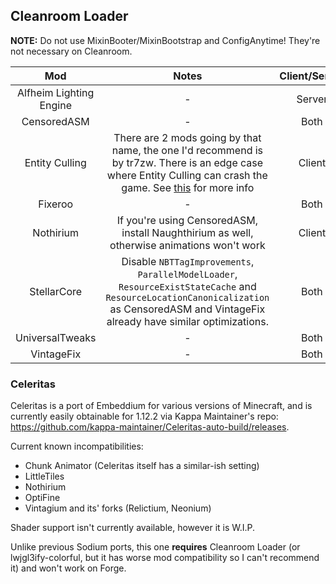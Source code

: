 ## Cleanroom Loader

**NOTE:** Do not use MixinBooter/MixinBootstrap and ConfigAnytime! They're not necessary on Cleanroom.

| Mod | Notes | Client/Server |
|:---:|:---:|:---:|
| Alfheim Lighting Engine | - | Server |
| CensoredASM | - | Both |
| Entity Culling | There are 2 mods going by that name, the one I'd recommend is by tr7zw. There is an edge case where Entity Culling can crash the game. See [this](https://github.com/CaffeineMC/sodium/issues/2985) for more info | Client |
| Fixeroo | - | Both |
| Nothirium | If you're using CensoredASM, install Naughthirium as well, otherwise animations won't work | Client |
| StellarCore | Disable `NBTTagImprovements`, `ParallelModelLoader`, `ResourceExistStateCache` and `ResourceLocationCanonicalization` as CensoredASM and VintageFix already have similar optimizations. | Both |
| UniversalTweaks | - | Both |
| VintageFix | - | Both |

### Celeritas

Celeritas is a port of Embeddium for various versions of Minecraft, and is currently easily obtainable for 1.12.2 via Kappa Maintainer's repo: https://github.com/kappa-maintainer/Celeritas-auto-build/releases.

Current known incompatibilities:
- Chunk Animator (Celeritas itself has a similar-ish setting)
- LittleTiles
- Nothirium
- OptiFine
- Vintagium and its' forks (Relictium, Neonium)

Shader support isn't currently available, however it is W.I.P.

Unlike previous Sodium ports, this one **requires** Cleanroom Loader (or lwjgl3ify-colorful, but it has worse mod compatibility so I can't recommend it) and won't work on Forge.
